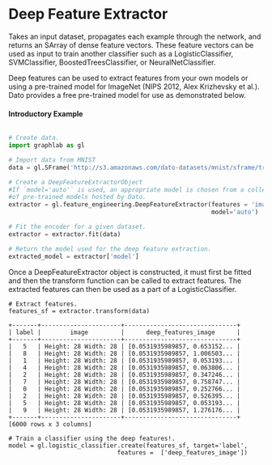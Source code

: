 <script src="../dato/js/recview.js"></script>
# Deep Feature Extractor

Takes an input dataset, propagates each example through the network, and
returns an SArray of dense feature vectors. These feature vectors can be used
as input to train another classifier such as a LogisticClassifier,
SVMClassifier, BoostedTreesClassifier, or NeuralNetClassifier.

Deep features can be used to extract features from your own models or using a
pre-trained model for ImageNet (NIPS 2012, Alex Krizhevsky et al.).  Dato provides 
a free pre-trained model for use as demonstrated below. 

#### Introductory Example 

```python

# Create data.
import graphlab as gl

# Import data from MNIST
data = gl.SFrame('http://s3.amazonaws.com/dato-datasets/mnist/sframe/train6k')

# Create a DeepFeatureExtractorObject
#If `model='auto'` is used, an appropriate model is chosen from a collection 
#of pre-trained models hosted by Dato.
extractor = gl.feature_engineering.DeepFeatureExtractor(features = 'image',
                                                        model='auto')

# Fit the encoder for a given dataset.
extractor = extractor.fit(data)

# Return the model used for the deep feature extraction.
extracted_model = extractor['model']
```

Once a DeepFeatureExtractor object is constructed, it must first be fitted and
then the transform function can be called to extract features. The extracted 
features can then be used as a part of a LogisticClassifier. 

```
# Extract features.
features_sf = extractor.transform(data)

+-------+----------------------+-------------------------------+
| label |        image         |      deep_features_image      |
+-------+----------------------+-------------------------------+
|   5   | Height: 28 Width: 28 | [0.0531935989857, 0.653152... |
|   8   | Height: 28 Width: 28 | [0.0531935989857, 1.006503... |
|   1   | Height: 28 Width: 28 | [0.0531935989857, 0.053193... |
|   4   | Height: 28 Width: 28 | [0.0531935989857, 0.063806... |
|   2   | Height: 28 Width: 28 | [0.0531935989857, 0.347246... |
|   7   | Height: 28 Width: 28 | [0.0531935989857, 0.758747... |
|   0   | Height: 28 Width: 28 | [0.0531935989857, 0.252766... |
|   2   | Height: 28 Width: 28 | [0.0531935989857, 0.526395... |
|   5   | Height: 28 Width: 28 | [0.0531935989857, 0.053193... |
|   9   | Height: 28 Width: 28 | [0.0531935989857, 1.276176... |
+-------+----------------------+-------------------------------+
[6000 rows x 3 columns]

# Train a classifier using the deep features!.
model = gl.logistic_classifier.create(features_sf, target='label', 
                              features =  ['deep_features_image'])
```



